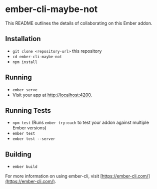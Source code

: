 # ember-cli-maybe-not

This README outlines the details of collaborating on this Ember addon.

## Installation

* `git clone <repository-url>` this repository
* `cd ember-cli-maybe-not`
* `npm install`

## Running

* `ember serve`
* Visit your app at [http://localhost:4200](http://localhost:4200).

## Running Tests

* `npm test` (Runs `ember try:each` to test your addon against multiple Ember versions)
* `ember test`
* `ember test --server`

## Building

* `ember build`

For more information on using ember-cli, visit [https://ember-cli.com/](https://ember-cli.com/).
